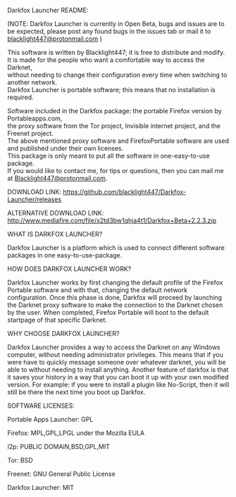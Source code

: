 Darkfox Launcher README:

(NOTE: Darkfox Launcher is currently in Open Beta, bugs and issues are to be expected,
please post any found bugs in the issues tab or mail it to blacklight447@protonmail.com )

This software is written by Blacklight447; it is free to distribute and modify.                                   
It is made for the people who want a comfortable way to access the Darknet,                                       
without needing to change their configuration every time when switching to another network.                       
Darkfox Launcher is portable software; this means that no installation is required.

Software included in the Darkfox package: the portable Firefox version by Portableapps.com,                  
the proxy software from the Tor project, Invisible internet project, and the Freenet project.                 
The above mentioned proxy software and FirefoxPortable software are used and published under their own licenses.   
This package is only meant to put all the software in one-easy-to-use package.                                    
If you would like to contact me, for tips or questions, then you can mail me at Blacklight447@protonmail.com.



DOWNLOAD LINK: https://github.com/blacklight447/Darkfox-Launcher/releases

ALTERNATIVE DOWNLOAD LINK: http://www.mediafire.com/file/x2td3bw1qhja4t1/Darkfox+Beta+2.2.3.zip



WHAT IS DARKFOX LAUNCHER?

Darkfox Launcher is a platform which is used to connect different software packages in one easy-to-use-package.



HOW DOES DARKFOX LAUNCHER WORK?

Darkfox Launcher works by first changing the default profile of the Firefox Portable software and
with that, changing the default network configuration. 
Once this phase is done, Darkfox will proceed by launching the Darknet proxy software to make the connection to the Darknet chosen by the user.
When completed, Firefox Portable will boot to the default startpage of that specific Darknet.



WHY CHOOSE DARKFOX LAUNCHER?

Darkfox Launcher provides a way to access the Darknet on any Windows computer, without needing administrator privileges.
This means that if you were have to quickly message someone over whatever darknet, you will be able to without needing to install anything. Another feature of darkfox is that it saves your history in a way that you can boot it up with your own modified version.
For example: if you were to install a plugin like No-Script, then it will still be there the next time you boot up Darkfox.




SOFTWARE LICENSES:

Portable Apps Launcher: GPL

Firefox: MPL,GPL,LPGL under the Mozilla EULA 

I2p: PUBLIC DOMAIN,BSD,GPL,MIT

Tor: BSD

Freenet: GNU General Public License

Darkfox Launcher: MIT

